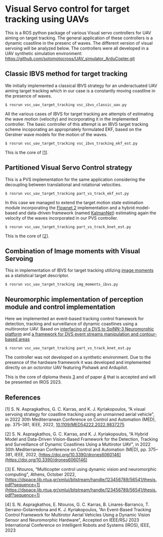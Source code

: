 # Visual Servo control for target tracking using UAVs
This is a ROS python package of various Visual servo controllers for UAV aiming on target tracking. The general application of these controllers is a dynamic coastline in the presenc of waves.
The different version of visual servoing will be analyzed below.
The controllers were all developed in a UAV synthetic simulation environment: https://github.com/sotomotocross/UAV_simulator_ArduCopter.git

## Classic IBVS method for target tracking
We initially implemented a classical IBVS strategy for an underactuated UAV aiming target tracking which in our case is a constantly moving coastline in the presence of waves.
```
$ rosrun vsc_uav_target_tracking vsc_ibvs_classic_uav.py
```
All the various cases of IBVS for target tracking are attempts of estimating the wave motion (velocity) and incorporating it in the implemented controller.
The basic controller of this attempt is an IBVS target tracking scheme incoporating an appropriately formulated EKF, based on the Gerstner wave models for the motion of the waves.
```
$ rosrun vsc_uav_target_tracking vsc_ibvs_tracking_ekf_est.py
```
This is the core of [[1]](https://ieeexplore.ieee.org/abstract/document/9837275).

## Partitioned Visual Servo Control strategy
This is a PVS implementation for the same application considering the decoupling between translational and rotational velocities.
```
$ rosrun vsc_uav_target_tracking part_vs_track_ekf_est.py
```
In this case we managed to extend the target motion state estimation module incorporating the [Flownet 2](https://github.com/lmb-freiburg/ROS-packages.git) implementation and a hybrid model-based and data-driven framework (named [KalmanNet](https://github.com/KalmanNet/KalmanNet_TSP.git)) estimating again the velocity of the waves incorporated in our PVS controller.
```
$ rosrun vsc_uav_target_tracking part_vs_track_knet_est.py
```
This is the core of [[2]](https://doi.org/10.3390/drones6060146).

## Combination of Image moments with Visual Servoing
This in implementation of IBVS for target tracking utilizing [image moments](10.1109/TRO.2004.829463) as a statistical target descriptor.
```
$ rosrun vsc_uav_target_tracking img_moments_ibvs.py
```

## Neuromorphic implementation of perception module and control implementation
Here we implemented an event-based tracking control framework for detection, tracking and surveillance of dynamic coastlines using a multirorotor UAV.
Based on [interfacing of a DVS to SpiNN-3 Neuromorphic platform](https://github.com/ntouev/spinn_aer_if.git) and [a framework for DVS event streams manipulation and contour-based areas](https://github.com/ntouev/ev_snn_percept.git)

```
$ rosrun vsc_uav_target_tracking part_vs_track_knet_est.py
```
The controller was not developed on a synthetic environment. Due to the presence of the hardware framework it was developed and implemented directly on an octorotor UAV featuring Pixhawk and Ardupilot.

This is the core of diploma thesis [3](#3) and of paper [4](#4) that is accepted and will be presented on IROS 2023.


## References
<a id="1">[1]</a> 
S. N. Aspragkathos, G. C. Karras, and K. J. Kyriakopoulos, “A visual servoing strategy for coastline tracking using an unmanned aerial vehicle", in 2022 30th Mediterranean Conference on Control and
        Automation (MED), pp. 375–381, IEEE, 2022, [10.1109/MED54222.2022.9837275](10.1109/MED54222.2022.9837275)

<a id="2">[2]</a> 
S. N. Aspragkathos, G. C. Karras, and K. J. Kyriakopoulos, “A Hybrid Model and Data-Driven Vision-Based Framework for the Detection, Tracking and Surveillance of Dynamic Coastlines Using a Multirotor UAV", in 2022 30th Mediterranean Conference on Control and
Automation (MED), pp. 375–381, IEEE, 2022, [https://doi.org/10.3390/drones6060146](https://doi.org/10.3390/drones6060146)

<a id="3">[3]</a> 
E. Ntouros, “Multicopter control using dynamic vision and neuromorphic computing", Athens, October 2022, [https://dspace.lib.ntua.gr/xmlui/bitstream/handle/123456789/56541/thesis.pdf?sequence=1](https://dspace.lib.ntua.gr/xmlui/bitstream/handle/123456789/56541/thesis.pdf?sequence=1)

<a id="4">[4]</a> 
S. N. Aspragkathos, E. Ntouros, G. C. Karras, B. Linares-Barranco, T. Serrano-Gotarredona and K. J. Kyriakopoulos, “An Event-Based Tracking Control Framework for Multirotor Aerial Vehicles Using a Dynamic Vision Sensor and Neuromorphic Hardware", Accepted on IEEE/RSJ 2023 International Conference on Intelligent Robots and Systems (IROS), IEEE, 2023